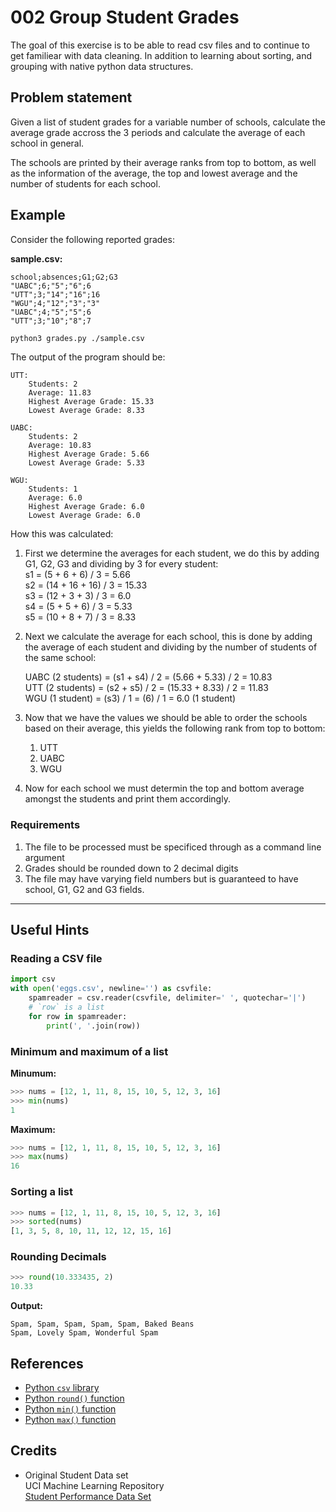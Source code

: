 # 002 Group Student Grades

The goal of this exercise is to be able to read csv files and to continue to get
familiear with data cleaning. In addition to learning about sorting, and grouping
with native python data structures.

## Problem statement 

Given a list of student grades for a variable number of schools, calculate the average 
grade accross the 3 periods and calculate the average of each school in general.

The schools are printed by their average ranks from top to bottom, as well
as the information of the average, the top and lowest average and the 
number of students for each school.

## Example

Consider the following reported grades:

**sample.csv:**

```
school;absences;G1;G2;G3
"UABC";6;"5";"6";6
"UTT";3;"14";"16";16
"WGU";4;"12";"3";"3"
"UABC";4;"5";"5";6
"UTT";3;"10";"8";7
```


```bash
python3 grades.py ./sample.csv
```

The output of the program should be:

```
UTT:
	Students: 2
	Average: 11.83
	Highest Average Grade: 15.33
	Lowest Average Grade: 8.33

UABC:
	Students: 2
	Average: 10.83
	Highest Average Grade: 5.66
	Lowest Average Grade: 5.33

WGU:
	Students: 1
	Average: 6.0
	Highest Average Grade: 6.0
	Lowest Average Grade: 6.0
```

How this was calculated:

  1. First we determine the averages for each student, we do this by adding 
     G1, G2, G3 and dividing by 3 for every student:  
	 s1 = (5 + 6 + 6) / 3 = 5.66  
	 s2 = (14 + 16 + 16) / 3 = 15.33  
	 s3 = (12 + 3 + 3) / 3 = 6.0  
	 s4 = (5 + 5 + 6) / 3 = 5.33  
	 s5 = (10 + 8 + 7) / 3 = 8.33

  2. Next we calculate the average for each school, this is done by adding the
     average of each student and dividing by the number of students of the same 
     school:

     UABC (2 students) = (s1 + s4) / 2 = (5.66 + 5.33) / 2 = 10.83  
     UTT (2 students) = (s2 + s5) / 2 = (15.33 + 8.33) / 2 = 11.83  
     WGU (1 student) = (s3) / 1 = (6) / 1 = 6.0 (1 student)  

  3. Now that we have the values we should be able to order the schools based on
     their average, this yields the following rank from top to bottom:
       
	   1. UTT 
	   2. UABC
	   3. WGU

  4. Now for each school we must determin the top and bottom average amongst the
    students and print them accordingly.

### Requirements

  1. The file to be processed must be specificed through as a command line 
     argument
  2. Grades should be rounded down to 2 decimal digits
  3. The file may have varying field numbers but is guaranteed to have
     school, G1, G2 and G3 fields.

----

## Useful Hints

### Reading a CSV file

```python
import csv
with open('eggs.csv', newline='') as csvfile:
    spamreader = csv.reader(csvfile, delimiter=' ', quotechar='|')
	# `row` is a list
    for row in spamreader:
        print(', '.join(row))
```

### Minimum and maximum of a list

**Minumum:**
```python
>>> nums = [12, 1, 11, 8, 15, 10, 5, 12, 3, 16]
>>> min(nums)
1
```

**Maximum:**
```python
>>> nums = [12, 1, 11, 8, 15, 10, 5, 12, 3, 16]
>>> max(nums)
16
```

### Sorting a list

```python
>>> nums = [12, 1, 11, 8, 15, 10, 5, 12, 3, 16]
>>> sorted(nums)
[1, 3, 5, 8, 10, 11, 12, 12, 15, 16]
```



### Rounding Decimals

```python
>>> round(10.333435, 2)
10.33
```

**Output:**
```
Spam, Spam, Spam, Spam, Spam, Baked Beans
Spam, Lovely Spam, Wonderful Spam
```

## References

  * [Python `csv` library](https://docs.python.org/3/library/csv.html)
  * [Python `round()` function](https://docs.python.org/3/library/functions.html#round)
  * [Python `min()` function](https://docs.python.org/3/library/functions.html#min)
  * [Python `max()` function](https://docs.python.org/3/library/functions.html#max)


## Credits

  * Original Student Data set  
    UCI Machine Learning Repository  
    [Student Performance Data Set](https://archive.ics.uci.edu/ml/datasets/student+performance)
